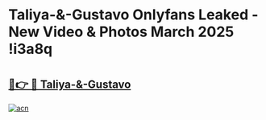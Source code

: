 # Taliya-&-Gustavo Onlyfans Leaked - New Video & Photos March 2025 !i3a8q

# <h2><a href="https://kk7bgy.iuczelnia.edu.pl?title=Taliya-&-Gustavo&ref=i3a8q">🔗👉 🔴 Taliya-&-Gustavo</a></h2>

[![acn](https://github.com/user-attachments/assets/0f9c940e-d8b0-45ae-aac7-cd30a18b3e1c)](https://kk7bgy.iuczelnia.edu.pl?title=Taliya-&-Gustavo&ref=i3a8q)

